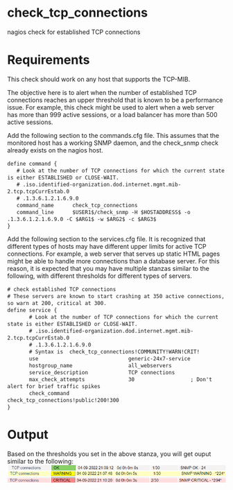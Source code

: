 # check_tcp_connections
nagios check for established TCP connections

# Requirements

This check should work on any host that supports the TCP-MIB.  

The objective here is to alert when the number of established TCP connections reaches an upper threshold that is known to be a performance issue.  For example, this check might be used to alert when a web server has more than 999 active sessions, or a load balancer has more than 500 active sessions.

Add the following section to the commands.cfg file.  This assumes that the monitored host has a working SNMP daemon, and the check_snmp check already exists on the nagios host. 
```
define command {
   # Look at the number of TCP connections for which the current state is either ESTABLISHED or CLOSE-WAIT. 
   # .iso.identified-organization.dod.internet.mgmt.mib-2.tcp.tcpCurrEstab.0
   # .1.3.6.1.2.1.6.9.0 
   command_name      check_tcp_connections
   command_line      $USER1$/check_snmp -H $HOSTADDRESS$ -o .1.3.6.1.2.1.6.9.0 -C $ARG1$ -w $ARG2$ -c $ARG3$ 
}
```

Add the following section to the services.cfg file.  It is recognized that different types of hosts may have different upper limits for active TCP connections.  For example, a web server that serves up static HTML pages might be able to handle more connections than a database server.  For this reason, it is expected that you may have multiple stanzas similar to the following, with different thresholds for different types of servers.
```
# check established TCP connections
# These servers are known to start crashing at 350 active connections, so warn at 200, critical at 300.
define service {
       # Look at the number of TCP connections for which the current state is either ESTABLISHED or CLOSE-WAIT. 
       # .iso.identified-organization.dod.internet.mgmt.mib-2.tcp.tcpCurrEstab.0
       # .1.3.6.1.2.1.6.9.0 
       # Syntax is  check_tcp_connections!COMMUNITY!WARN!CRIT! 
       use                             generic-24x7-service
       hostgroup_name                  all_webservers
       service_description             TCP connections
       max_check_attempts              30                  ; Don't alert for brief traffic spikes
       check_command                   check_tcp_connections!public!200!300
}
```

# Output
Based on the thresholds you set in the above stanza, you will get ouput similar to the following:
<br><img src=images/check_tcp_connections.png>
